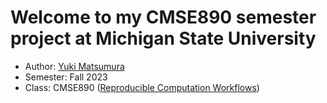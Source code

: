 # Welcome to my CMSE890 semester project at Michigan State University

- Author: [Yuki Matsumura](https://github.com/ymatsumu)
- Semester: Fall 2023
- Class: CMSE890 ([Reproducible Computation Workflows](https://github.com/msu-cmse-courses/cmse-890-602-F23))